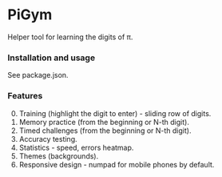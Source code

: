 # PiGym
Helper tool for learning the digits of π.

### Installation and usage
See package.json.

### Features
0. Training (highlight the digit to enter) - sliding row of digits.
1. Memory practice (from the beginning or N-th digit).
2. Timed challenges (from the beginning or N-th digit).
3. Accuracy testing.
4. Statistics - speed, errors heatmap.
5. Themes (backgrounds).
6. Responsive design - numpad for mobile phones by default.